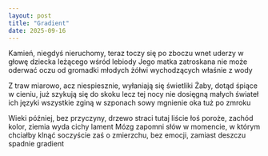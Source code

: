 ```yaml
---
layout: post
title: "Gradient"
date: 2025-09-16
---
```


Kamień, niegdyś nieruchomy, teraz toczy się po zboczu
wnet uderzy w głowę dziecka leżącego wśród lebiody
Jego matka zatroskana nie może oderwać oczu
od gromadki młodych żółwi wychodzących właśnie z wody

Z traw miarowo, acz niespiesznie, wyłaniają się świetliki
Żaby, dotąd śpiące w cieniu, już szykują się do skoku
lecz tej nocy nie dosięgną małych świateł ich języki
wszystkie zginą w szponach sowy mgnienie oka tuż po zmroku

Wieki później, bez przyczyny, drzewo straci tutaj liście
łoś poroże, zachód kolor, ziemia wyda cichy lament
Mózg zapomni słów w momencie, w którym chciałby klnąć soczyście
zaś o zmierzchu, bez emocji, zamiast deszczu spadnie gradient

